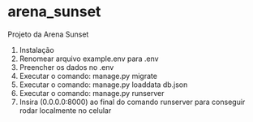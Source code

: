 # arena_sunset
Projeto da Arena Sunset

1. Instalação
  1. Renomear arquivo example.env para .env
  2. Preencher os dados no .env
  3. Executar o comando: manage.py migrate
  4. Executar o comando: manage.py loaddata db.json
  5. Executar o comando: manage.py runserver
  6. Insira (0.0.0.0:8000) ao final do comando runserver para conseguir rodar localmente no celular

